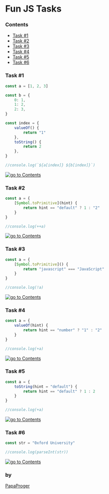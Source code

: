 # Fun JS Tasks

### <a id="0">Contents</a>

- [Task #1](#1)
- [Task #2](#2)
- [Task #3](#3)
- [Task #4](#4)
- [Task #5](#5)
- [Task #6](#6)

### <a id="1">Task #1</a>

```javascript
const a = [1, 2, 3]

const b = {
    0: 1,
    1: 2,
    2: 3,
}

const index = {
    valueOf() {
        return "1"
    },
    toString() {
        return 2
    },
}

//console.log(`${a[index]} ${b[index]}`)
```

<a href="#0"><img src="https://img.shields.io/badge/go%20to%20contents%20&#9650;-242424?style=for-the-badge" alt="go to Contents" /></a>

### <a id="2">Task #2</a>

```javascript
const a = {
    [Symbol.toPrimitive](hint) {
        return hint == "default" ? 1 : "2"
    }
}

//console.log(++a)
```

<a href="#0"><img src="https://img.shields.io/badge/go%20to%20contents%20&#9650;-242424?style=for-the-badge" alt="go to Contents" /></a>

### <a id="3">Task #3</a>

```javascript
const a = {
    [Symbol.toPrimitive]() {
        return "javascript" === "JavaScript"
    }
}

//console.log(!a)
```

<a href="#0"><img src="https://img.shields.io/badge/go%20to%20contents%20&#9650;-242424?style=for-the-badge" alt="go to Contents" /></a>

### <a id="4">Task #4</a>

```javascript
const a = {
    valueOf(hint) {
        return hint == "number" ? "1" : "2"
    }
}

//console.log(+a)
```

<a href="#0"><img src="https://img.shields.io/badge/go%20to%20contents%20&#9650;-242424?style=for-the-badge" alt="go to Contents" /></a>

### <a id="5">Task #5</a>

```javascript
const a = {
    toString(hint = "default") {
        return hint == "default" ? 1 : 2
    }
}

//console.log(+a)
```

<a href="#0"><img src="https://img.shields.io/badge/go%20to%20contents%20&#9650;-242424?style=for-the-badge" alt="go to Contents" /></a>

### <a id="6">Task #6</a>

```javascript
const str = "0xford University"

//console.log(parseInt(str))
```

<a href="#0"><img src="https://img.shields.io/badge/go%20to%20contents%20&#9650;-242424?style=for-the-badge" alt="go to Contents" /></a>

### by

[PapaProger](https://github.com/papaproger)